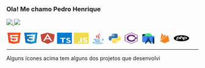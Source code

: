 ### Ola! Me chamo Pedro Henrique

<div>
  <a href="https://github.com/PedroPog">
  <img height="180cm" src="https://github-readme-stats.vercel.app/api?username=PedroPog&lang_count=50&show_icons=true&theme=transparent&includ_all_commits=true&count_private=true"/>
  <img height="180cm" src="https://github-readme-stats.vercel.app/api/top-langs/?username=PedroPog&layout=donut&lang_count=50&theme=transparent"/>
</div>
 <div style="display: inline_block"><br>
  <a href="https://atlantictravel.netlify.app"><img align="center" height="30" width="40" src="https://raw.githubusercontent.com/devicons/devicon/master/icons/html5/html5-original.svg"></a>
  <img align="center" height="30" width="40" src="https://raw.githubusercontent.com/devicons/devicon/master/icons/css3/css3-original.svg">
   <img align="center" height="30" width="40" src="https://github.com/devicons/devicon/blob/1119b9f84c0290e0f0b38982099a2bd027a48bf1/icons/angularjs/angularjs-plain.svg">
   <img align="center" height="30" width="40" src="https://github.com/devicons/devicon/blob/1119b9f84c0290e0f0b38982099a2bd027a48bf1/icons/typescript/typescript-plain.svg">
     <img align="center" height="30" width="40"src="https://raw.githubusercontent.com/devicons/devicon/master/icons/javascript/javascript-plain.svg">
   <a href="https://github.com/PedroPog/parking-control"><img align="center" height="30" width="40"src="https://github.com/devicons/devicon/blob/1119b9f84c0290e0f0b38982099a2bd027a48bf1/icons/java/java-original.svg"></a>
  <img align="center" height="30" width="40" src="https://raw.githubusercontent.com/devicons/devicon/master/icons/python/python-original.svg">
   <a href="https://github.com/PedroPog/IMC-C"><img align="center" height="30" width="40" src="https://raw.githubusercontent.com/devicons/devicon/master/icons/csharp/csharp-line.svg"></a>
   <a href="https://github.com/PedroPog/App_Calculadora_IMC"><img align="center" height="30" width="40" src="https://github.com/devicons/devicon/blob/master/icons/androidstudio/androidstudio-original.svg"></a>
  <a href="https://logintestefire.netlify.app/login"><img style align="center" height="30" width="40" src="https://raw.githubusercontent.com/devicons/devicon/master/icons/firebase/firebase-plain.svg"></a>
   <a href="https://github.com/PedroPog/Curso-php"><img style align="center" height="30" width="40" src="https://raw.githubusercontent.com/devicons/devicon/master/icons/php/php-plain.svg"></a>
  <hr>
  <p>Alguns ícones acima tem alguns dos projetos que desenvolvi</p>
   
   
</div> 
